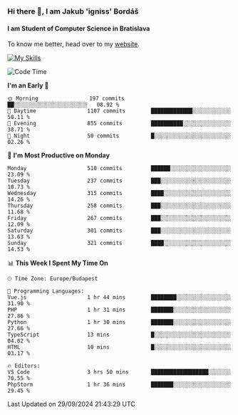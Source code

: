 ### Hi there 👋, I am Jakub 'igniss' Bordáš

#### I am Student of Computer Science in Bratislava
To know me better, head over to my [website](https://bordas.sk).

[![My Skills](https://skillicons.dev/icons?i=js,html,css,figma,svelte,java,kotlin,python,postgresql,typescript,nest,nodejs)](https://bordas.sk)


<!--START_SECTION:waka-->
![Code Time](http://img.shields.io/badge/Code%20Time-1%2C531%20hrs%2059%20mins-blue)

**I'm an Early 🐤** 

```text
🌞 Morning                197 commits         ██░░░░░░░░░░░░░░░░░░░░░░░   08.92 % 
🌆 Daytime                1107 commits        █████████████░░░░░░░░░░░░   50.11 % 
🌃 Evening                855 commits         ██████████░░░░░░░░░░░░░░░   38.71 % 
🌙 Night                  50 commits          █░░░░░░░░░░░░░░░░░░░░░░░░   02.26 % 
```
📅 **I'm Most Productive on Monday** 

```text
Monday                   510 commits         ██████░░░░░░░░░░░░░░░░░░░   23.09 % 
Tuesday                  237 commits         ███░░░░░░░░░░░░░░░░░░░░░░   10.73 % 
Wednesday                315 commits         ████░░░░░░░░░░░░░░░░░░░░░   14.26 % 
Thursday                 258 commits         ███░░░░░░░░░░░░░░░░░░░░░░   11.68 % 
Friday                   267 commits         ███░░░░░░░░░░░░░░░░░░░░░░   12.09 % 
Saturday                 301 commits         ███░░░░░░░░░░░░░░░░░░░░░░   13.63 % 
Sunday                   321 commits         ████░░░░░░░░░░░░░░░░░░░░░   14.53 % 
```


📊 **This Week I Spent My Time On** 

```text
🕑︎ Time Zone: Europe/Budapest

💬 Programming Languages: 
Vue.js                   1 hr 44 mins        ████████░░░░░░░░░░░░░░░░░   31.90 % 
PHP                      1 hr 31 mins        ███████░░░░░░░░░░░░░░░░░░   27.86 % 
Python                   1 hr 30 mins        ███████░░░░░░░░░░░░░░░░░░   27.66 % 
TypeScript               13 mins             █░░░░░░░░░░░░░░░░░░░░░░░░   04.02 % 
HTML                     10 mins             █░░░░░░░░░░░░░░░░░░░░░░░░   03.17 % 

🔥 Editors: 
VS Code                  3 hrs 50 mins       ██████████████████░░░░░░░   70.55 % 
PhpStorm                 1 hr 36 mins        ███████░░░░░░░░░░░░░░░░░░   29.45 % 
```


 Last Updated on 29/09/2024 21:43:29 UTC
<!--END_SECTION:waka-->
